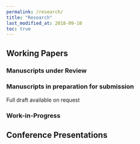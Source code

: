 ```yaml
---
permalink: /research/
title: "Research"
last_modified_at: 2018-09-10
toc: true
---
```



## Working Papers


### Manuscripts under Review


### Manuscripts in preparation for submission
Full draft available on request


### Work-in-Progress


## Conference Presentations
